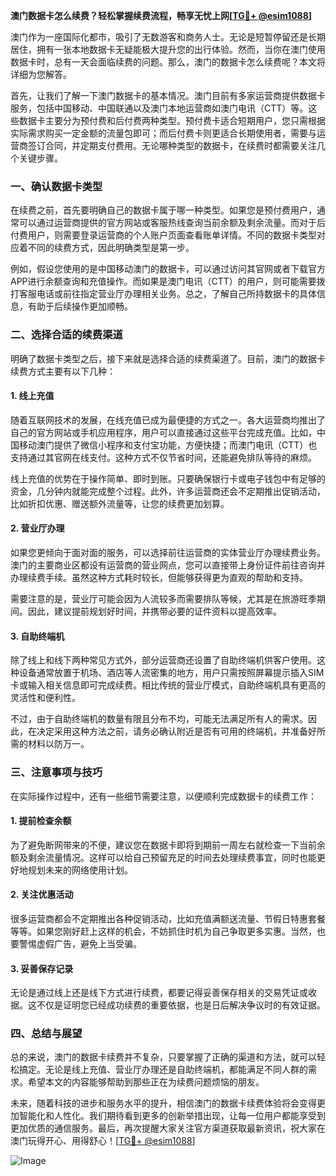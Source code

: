 **澳门数据卡怎么续费？轻松掌握续费流程，畅享无忧上网[[TG💪+ @esim1088](https://t.me/s/esim1088)]**

澳门作为一座国际化都市，吸引了无数游客和商务人士。无论是短暂停留还是长期居住，拥有一张本地数据卡无疑能极大提升您的出行体验。然而，当你在澳门使用数据卡时，总有一天会面临续费的问题。那么，澳门的数据卡怎么续费呢？本文将详细为您解答。

首先，让我们了解一下澳门数据卡的基本情况。澳门目前有多家运营商提供数据卡服务，包括中国移动、中国联通以及澳门本地运营商如澳门电讯（CTT）等。这些数据卡主要分为预付费和后付费两种类型。预付费卡适合短期用户，您只需根据实际需求购买一定金额的流量包即可；而后付费卡则更适合长期使用者，需要与运营商签订合同，并定期支付费用。无论哪种类型的数据卡，在续费时都需要关注几个关键步骤。

### **一、确认数据卡类型**

在续费之前，首先要明确自己的数据卡属于哪一种类型。如果您是预付费用户，通常可以通过运营商提供的官方网站或客服热线查询当前余额及剩余流量。而对于后付费用户，则需要登录运营商的个人账户页面查看账单详情。不同的数据卡类型对应着不同的续费方式，因此明确类型是第一步。

例如，假设您使用的是中国移动澳门的数据卡，可以通过访问其官网或者下载官方APP进行余额查询和充值操作。而如果是澳门电讯（CTT）的用户，则可能需要拨打客服电话或前往指定营业厅办理相关业务。总之，了解自己所持数据卡的具体信息，有助于后续操作更加顺畅。

### **二、选择合适的续费渠道**

明确了数据卡类型之后，接下来就是选择合适的续费渠道了。目前，澳门的数据卡续费方式主要有以下几种：

#### **1. 线上充值**
随着互联网技术的发展，在线充值已成为最便捷的方式之一。各大运营商均推出了自己的官方网站或手机应用程序，用户可以直接通过这些平台完成充值。比如，中国移动澳门提供了微信小程序和支付宝功能，方便快捷；而澳门电讯（CTT）也支持通过其官网在线支付。这种方式不仅节省时间，还能避免排队等待的麻烦。

线上充值的优势在于操作简单、即时到账。只要确保银行卡或电子钱包中有足够的资金，几分钟内就能完成整个过程。此外，许多运营商还会不定期推出促销活动，比如折扣优惠、赠送额外流量等，让您的续费更加划算。

#### **2. 营业厅办理**
如果您更倾向于面对面的服务，可以选择前往运营商的实体营业厅办理续费业务。澳门的主要商业区都设有运营商的营业网点，您可以直接带上身份证件前往咨询并办理续费手续。虽然这种方式耗时较长，但能够获得更为直观的帮助和支持。

需要注意的是，营业厅可能会因为人流较多而需要排队等候，尤其是在旅游旺季期间。因此，建议提前规划好时间，并携带必要的证件资料以提高效率。

#### **3. 自助终端机**
除了线上和线下两种常见方式外，部分运营商还设置了自助终端机供客户使用。这种设备通常放置于机场、酒店等人流密集的地方，用户只需按照屏幕提示插入SIM卡或输入相关信息即可完成续费。相比传统的营业厅模式，自助终端机具有更高的灵活性和便利性。

不过，由于自助终端机的数量有限且分布不均，可能无法满足所有人的需求。因此，在决定采用这种方法之前，请务必确认附近是否有可用的终端机，并准备好所需的材料以防万一。

### **三、注意事项与技巧**

在实际操作过程中，还有一些细节需要注意，以便顺利完成数据卡的续费工作：

#### **1. 提前检查余额**
为了避免断网带来的不便，建议您在数据卡即将到期前一周左右就检查一下当前余额及剩余流量情况。这样可以给自己预留充足的时间去处理续费事宜，同时也能更好地规划未来的网络使用计划。

#### **2. 关注优惠活动**
很多运营商都会不定期推出各种促销活动，比如充值满额送流量、节假日特惠套餐等等。如果您刚好赶上这样的机会，不妨抓住时机为自己争取更多实惠。当然，也要警惕虚假广告，避免上当受骗。

#### **3. 妥善保存记录**
无论是通过线上还是线下方式进行续费，都要记得妥善保存相关的交易凭证或收据。这不仅是证明您已经成功续费的重要依据，也是日后解决争议时的有效证据。

### **四、总结与展望**

总的来说，澳门的数据卡续费并不复杂，只要掌握了正确的渠道和方法，就可以轻松搞定。无论是线上充值、营业厅办理还是自助终端机，都能满足不同人群的需求。希望本文的内容能够帮助到那些正在为续费问题烦恼的朋友。

未来，随着科技的进步和服务水平的提升，相信澳门的数据卡续费体验将会变得更加智能化和人性化。我们期待看到更多的创新举措出现，让每一位用户都能享受到更加优质的通信服务。最后，再次提醒大家关注官方渠道获取最新资讯，祝大家在澳门玩得开心、用得舒心！[[TG💪+ @esim1088](https://t.me/s/esim1088)] 

![Image](https://i.postimg.cc/4NQfJmqS/Snipaste-2025-05-13-00-14-12.png)